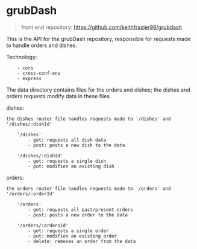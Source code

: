 # grubDash

> front end repository: https://github.com/keithfrazier98/grubdash

This is the API for the grubDash repository, responsible for requests made to handle orders and dishes.

Technology:

        - cors
        - cross-conf-env
        - express

The data directory contains files for the orders and dishes; the dishes and orders requests modify data in these files. 

dishes:

    the dishes router file handles requests made to '/dishes' and '/dishes/:dishId'

        '/dishes'
            - get: requests all dish data
            - post: posts a new dish to the data

        '/dishes/:dishId'
            - get: requests a single dish
            - put: modifies an existing dish

orders: 

    the orders router file handles requests made to '/orders' and '/orders/:orderId'

        '/orders' 
            - get: requests all past/present orders 
            - post: posts a new order to the data

        '/orders/:ordersId'
            - get: requests a single order 
            - put: modifies an existing order
            - delete: removes an order from the data


